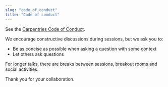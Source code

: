 ```yaml
---
slug: "code_of_conduct"
title: "Code of conduct"
---
```


See the [Carpentries Code of Conduct](https://docs.carpentries.org/topic_folders/policies/code-of-conduct.html).

We encourage constructive discussions during sessions, but we ask you to:
* Be as concise as possible when asking a question with some context
* Let others ask questions

For longer talks, there are breaks between sessions,
breakout rooms and social activities.

Thank you for your collaboration.
